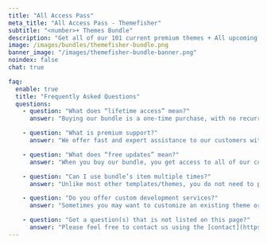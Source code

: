 ```yaml
---
title: "All Access Pass"
meta_title: "All Access Pass - Themefisher"
subtitle: "<number>+ Themes Bundle"
description: "Get all of our 101 current premium themes + All upcoming themes with a single payment. <br> One-time payment. No hidden Cost."
image: /images/bundles/themefisher-bundle.png
banner_image: "/images/themefisher-bundle-banner.png"
noindex: false
chat: true

faq:
  enable: true
  title: "Frequently Asked Questions"
  questions:
    - question: "What does “lifetime access” mean?"
      answer: "Buying our bundle is a one-time purchase, with no recurring fee. When you purchase our bundle, you get access to all of our themes forever."

    - question: "What is premium support?"
      answer: "We offer fast and expert assistance to our customers with effective solutions whenever they need us. You will receive bug fixing and response directly from our support team within 24 hours except for holidays. Premium Support covers only bug fixing and theme installation difficulties. We don’t provide any customization service in Premium Support."

    - question: "What does “free updates” mean?"
      answer: "When you buy our bundle, you get access to all of our current themes as well as any new features or themes we release in the future at no extra cost. <br/><br/> This means that if we release a new theme or add a new feature to an existing theme, you will have access to those products as part of your original purchase."

    - question: "Can I use bundle’s item multiple times?"
      answer: "Unlike most other templates/themes, you do not need to purchase a new license each time you want to use it on a new project. You can create as many projects as you want for your personal project or client’s projects without ever purchasing an additional license."

    - question: "Do you offer custom development services?"
      answer: "Sometimes you may want to customize an existing theme or develop a new custom theme based on your own requirements, In this case we are always available for hiring. [Contact Us](https://themefisher.com/contact/) for custom development services."

    - question: "Got a question(s) that is not listed on this page?"
      answer: "Please feel free to contact us using the [contact](https://themefisher.com/contact) form if your questions have not yet been answered. We would be happy to assist you."
---
```

